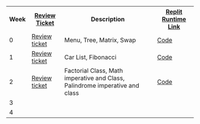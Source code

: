 <table>
   <tr>
    <th>Week</th>
    <th><a href="https://github.com/PranaviInukurti/Pranavinukurti.github.io/issues">Review Ticket</a></th>
    <th>Description</th>
    <th><a href="replit">Replit Runtime Link</a></th>
   </tr>
   
   <tr>
    <td>0</td>
    <td><a href="https://github.com/PranaviInukurti/Pranavinukurti.github.io/issues/2">Review ticket</a></td>
    <td>Menu, Tree, Matrix, Swap</td>
    <td><a href="https://replit.com/join/eijyjfiuaz-pranaviinukurti">Code</a></td>
   </tr>
  
   <tr>
    <td>1</td>
    <td><a href="https://github.com/PranaviInukurti/Pranavinukurti.github.io/issues/3">Review ticket</a></td>
    <td>Car List, Fibonacci</td>
    <td><a href="https://replit.com/join/eijyjfiuaz-pranaviinukurti">Code</a></td>
   </tr>
  
   <tr>
    <td>2</td>
    <td><a href="https://github.com/PranaviInukurti/Pranavinukurti.github.io/issues/4">Review ticket</a></td>
    <td>Factorial Class, Math imperative and Class, Palindrome imperative and class</td>
    <td><a href="https://replit.com/join/eijyjfiuaz-pranaviinukurti">Code</a></td>
   </tr>
  
   <tr>
    <td>3</td>
    <td></td>
    <td></td>
    <td></td>
   </tr>
  
  <tr>
    <td>4</td>
    <td></td>
    <td></td>
    <td></td>
   </tr>
</table>
